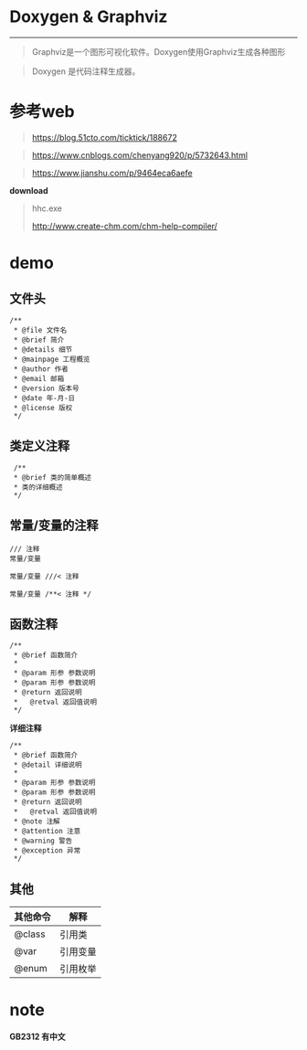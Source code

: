 # Doxygen & Graphviz #
------

> Graphviz是一个图形可视化软件。Doxygen使用Graphviz生成各种图形

> Doxygen 是代码注释生成器。

# 参考web #

> https://blog.51cto.com/ticktick/188672

> https://www.cnblogs.com/chenyang920/p/5732643.html

> https://www.jianshu.com/p/9464eca6aefe

**download**

> hhc.exe
> 
> http://www.create-chm.com/chm-help-compiler/


# demo #

## 文件头 ##

	/**
	 * @file 文件名
	 * @brief 简介
	 * @details 细节
	 * @mainpage 工程概览
	 * @author 作者
	 * @email 邮箱
	 * @version 版本号
	 * @date 年-月-日
	 * @license 版权
	 */

## 类定义注释 ##

	 /**
	 * @brief 类的简单概述
	 * 类的详细概述
	 */

## 常量/变量的注释 ##

	/// 注释
	常量/变量
	
	常量/变量 ///< 注释

	常量/变量 /**< 注释 */   
## 函数注释 ##

	/**
	 * @brief 函数简介
	 *
	 * @param 形参 参数说明
	 * @param 形参 参数说明
	 * @return 返回说明
	 *   @retval 返回值说明
	 */

**详细注释**

	/**
	 * @brief 函数简介
	 * @detail 详细说明
	 * 
	 * @param 形参 参数说明
	 * @param 形参 参数说明
	 * @return 返回说明
	 *   @retval 返回值说明
	 * @note 注解
	 * @attention 注意
	 * @warning 警告
	 * @exception 异常
	 */

## 其他 ##

|其他命令|解释|
|--|--|
|@class	|引用类|
|@var|引用变量|
|@enum|引用枚举|

# note #

**GB2312 有中文**

